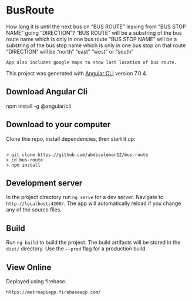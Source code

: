 # BusRoute

How long it is until the next bus on “BUS ROUTE” leaving from “BUS STOP NAME” going “DIRECTION”? “BUS ROUTE” will be a substring of the bus route name which is only in one bus route “BUS STOP NAME” will be a substring of the bus stop name which is only in one bus stop on that route “DIRECTION” will be “north” “east” “west” or “south”

```
App also includes google maps to show last location of bus route.
```

This project was generated with [Angular CLI](https://github.com/angular/angular-cli) version 7.0.4.

## Download Angular Cli 

npm install -g @angular/cli

## Download to your computer

Clone this repo, install dependencies, then start it up:
```

> git clone https://github.com/abdisuleman12/bus-route
> cd bus-route
> npm install

```

## Development server

In the project directory run `ng serve` for a dev server. Navigate to `http://localhost:4200/`. The app will automatically reload if you change any of the source files.

## Build

Run `ng build` to build the project. The build artifacts will be stored in the `dist/` directory. Use the `--prod` flag for a production build.

## View Online

Deployed using firebase. 

```
https://metroapiapp.firebaseapp.com/
```



